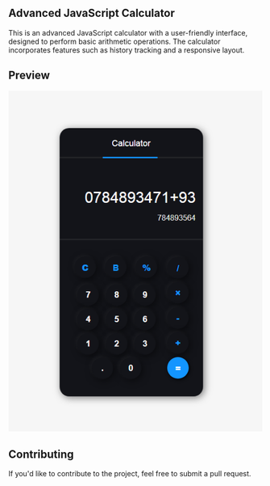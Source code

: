 ## Advanced JavaScript Calculator
This is an advanced JavaScript calculator with a user-friendly interface, designed to perform basic arithmetic operations. The calculator incorporates features such as history tracking and a responsive layout.

## Preview
<img src="./preview.png" alt="Advance Calculator With JavaScript">

## Contributing
If you'd like to contribute to the project, feel free to submit a pull request.
